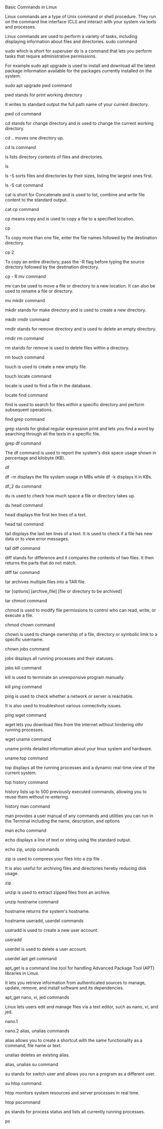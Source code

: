 Basic Commands in Linux

Linux commands are a type of Unix command or shell procedure. They run on the command line interface (CLI) and interact with your system via texts and processes.

Linux commands are used to perform a variety of tasks, including displaying information about files and directories.
sudo command

sudo which is short for superuser do is a command that lets you perform tasks that require administrative permissions.

For example sudo apt upgrade is used to install and download all the latest package information available for the packages currently installed on the system.

sudo apt upgrade
pwd command

pwd stands for print working directory

It writes to standard output the full path name of your current directory.

pwd
cd command

cd stands for change directory and is used to change the current working directory.

cd .. moves one directory up.

cd
ls command

ls lists directory contents of files and directories.

ls

ls -S sorts files and directories by their sizes, listing the largest ones first.

ls -S
cat command

cat is short for Concatenate and is used to list, combine and write file content to the standard output.

cat
cp command

cp means copy and is used to copy a file to a specified location.

cp

To copy more than one file, enter the file names followed by the destination directory.

cp 2

To copy an entire directory, pass the -R flag before typing the source directory followed by the destination directory.

cp - R
mv command

mv can be used to move a file or directory to a new location. It can also be used to rename a file or directory.

mv
mkdir command

mkdir stands for make directory and is used to create a new directory.

mkdir
rmdir command

rmdir stands for remove directory and is used to delete an empty directory.

rmdir
rm command

rm stands for remove is used to delete files within a directory.

rm
touch command

touch is used to create a new empty file.

touch
locate command

locate is used to find a file in the database.

locate
find command

find is used to search for files within a specific directory and perform subsequent operations.

find
grep command

grep stands for global regular expression print and lets you find a word by searching through all the texts in a specific file.

grep
df command

The df command is used to report the system's disk space usage shown in percentage and kilobyte (KB).

df

df -m displays the file system usage in MBs while df -k displays it in KBs.

df_2
du command

du is used to check how much space a file or directory takes up.

du
head command

head displays the first ten lines of a text.

head
tail command

tail displays the last ten lines of a text. It is used to check if a file has new data or to view error messages.

tail
diff command

diff stands for difference and it compares the contents of two files. It then returns the parts that do not match.

diff
tar command

tar archives multiple files into a TAR file.

tar [options] [archive_file] [file or directory to be archived]

tar
chmod command

chmod is used to modify file permissions to control who can read, write, or execute a file.

chmod
chown command

chown is used to change ownership of a file, directory or symbolic limk to a specific username.

chown
jobs command

jobs displays all running processes and their statuses.

jobs
kill command

kill is used to terminate an unresponsive program manually.

kill
ping command

ping is used to check whether a network or server is reachable.

It is also used to troubleshoot various connectivity issues.

ping
wget command

wget lets you download files from the internet without hindering othr running processes.

wget
uname command

uname prints detailed information about your linux system and hardware.

uname
top command

top displays all the running processes and a dynamic real-time view of the current system.

top
history command

history lists up to 500 previously executed commands, allowing you to reuse them without re-entering.

history
man command

man provides a user manual of any commands and utilities you can run in the Terminal including the name, descrption, and options

man
echo command

echo displays a line of text or string using the standard output.

echo
zip, unzip commands

zip is used to compress your files into a zip file .

It is also useful for archiving files and directories hereby reducing disk usage.

zip

unzip is used to extract zipped files from an archive.

unzip
hostname command

hostname returns the system's hostname.

hostname
useradd, userdel commands

useradd is used to create a new user account.

useradd

userdel is used to delete a user account.

userdel
apt get command

apt_get is a command line tool for handling Advanced Package Tool (APT) libraries in Linux.

It lets you retrieve information from authenticated sources to manage, update, remove, and install software and its dependencies.

apt_get
nano, vi, jed commands

Linux lets users edit and manage files via a text editor, such as nano, vi, and jed.

nano.1

nano.2
alias, unalias commands

alias allows you to create a shortcut with the same functionality as a command, file name or text.

unalias deletes an existing alias.

alias, unalias
su command

su stands for switch user and allows you run a program as a different user.

su
htop command

htop monitors system resources and server processes in real time.

htop
pscommand

ps stands for process status and lists all currently running processes.

ps
